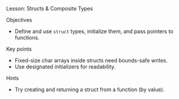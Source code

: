 Lesson: Structs & Composite Types

Objectives
- Define and use `struct` types, initialize them, and pass pointers to functions.

Key points
- Fixed-size char arrays inside structs need bounds-safe writes.
- Use designated initializers for readability.

Hints
- Try creating and returning a struct from a function (by value).
